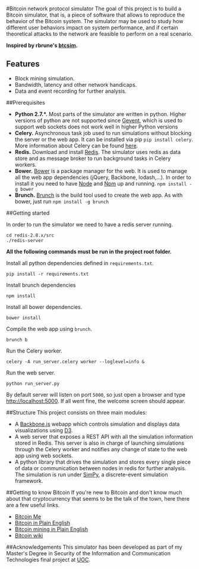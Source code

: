 #Bitcoin network protocol simulator
The goal of this project is to build a Bitcoin simulator, that is, a piece of software that allows
to reproduce the behavior of the Bitcoin system. The simulator may be used to study how
different user behaviors impact on system performance, and if certain theoretical attacks to the network
are feasible to perform on a real scenario.

**Inspired by rbrune's [btcsim](https://github.com/rbrune/btcsim).**


## Features

* Block mining simulation.
* Bandwidth, latency and other network handicaps.
* Data and event recording for further analysis.

##Prerequisites

* **Python 2.7.*.** Most parts of the simulator are written in python. Higher versions of python are not supported since [Gevent](http://www.gevent.org/), which is used
to support web sockets does not work well in higher Python versions
* **Celery.** Asynchronous task job used to run simulations without blocking the server or the web app. It can be installed via pip `pip install celery`. More information
 about Celery can be found [here](http://www.celeryproject.org/).
* **Redis.** Download and install [Redis](http://redis.io). The simulator uses redis as data store and as message broker to run background tasks in Celery workers.
* **Bower.** [Bower](http://bower.io/) is a package manager for the web. It is used to manage all the web app dependencies (jQuery, Backbone, lodash,...). In order
to install it you need to have [Node](http://nodejs.org/) and [Npm](https://www.npmjs.org/) up and running. `npm install -g bower`
* **Brunch.** [Brunch](http://brunch.io/) is the build tool used to create the web app. As with bower, just run `npm install -g brunch`

##Getting started

In order to run the simulator we need to have a redis server running.

    cd redis-2.8.x/src
    ./redis-server

**All the following commands must be run in the project root folder.**

Install all python dependencies defined in `requirements.txt`.

    pip install -r requirements.txt

Install brunch dependencies

    npm install

Install all bower dependencies.

    bower install

Compile the web app using `brunch`.

    brunch b

Run the Celery worker.

    celery -A run_server.celery worker --loglevel=info &

Run the web server.

    python run_server.py

By default server will listen on port `5000`, so just open a browser and type [http://localhost:5000](http://localhost:5000).
If all went fine, the welcome screen should appear.

##Structure
This project consists on three main modules:

* A [Backbone.js](http://backbonejs.org) webapp which controls simulation and displays data visualizations using [D3](http://d3js.org).
* A web server that exposes a REST API with all the simulation information stored in Redis. This server is also in charge of launching simulations
through the Celery worker and notifies any change of state to the web app using web sockets.
* A python library that drives the simulation and stores every single piece of data or communication between nodes in redis for further analysis.
 The simulation is run under [SimPy](http://simpy.readthedocs.com), a discrete-event simulation framework.

##Getting to know Bitcoin
If you're new to Bitcoin and don't know much about that cryptocurrency that seems to be the talk of the town, here there
are a few useful links.

* [Bitcoin Me](http://bitcoinme.com)
* [Bitcoin in Plain English](http://codinginmysleep.com/bitcoin-in-plain-english/)
* [Bitcoin mining in Plain English](http://codinginmysleep.com/bitcoin-mining-in-plain-english/)
* [Bitcoin wiki](https://en.bitcoin.it/wiki/Main_Page)

##Acknowledgements
This simulator has been developed as part of my Master's Degree in Security of the Information
and Communication Technologies final project at [UOC](http://www.uoc.edu/).
